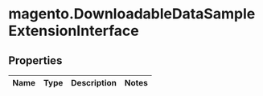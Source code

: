 # magento.DownloadableDataSampleExtensionInterface

## Properties
Name | Type | Description | Notes
------------ | ------------- | ------------- | -------------


